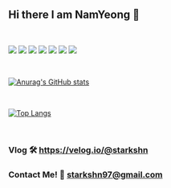 ## Hi there I am NamYeong 👋
<br />

<img src="https://img.shields.io/badge/Unity-000000??style=plastic&logo=Unity&logoColor=white"> <img src="https://img.shields.io/badge/Csharp-239120??style=plastic&logo=csharp&logoColor=white">  <img src="https://img.shields.io/badge/C++-FF0044??style=plastic&logo=Cplusplus&logoColor=white">  <img src="https://img.shields.io/badge/Python-3776AB??style=plastic&logo=Python&logoColor=white">  <img src="https://img.shields.io/badge/JsavaScript-F7DF1E??style=plastic&logo=JavaScript&logoColor=white">  <img src="https://img.shields.io/badge/HTML-E34F26??style=plastic&logo=HTML5&logoColor=white">  <img src="https://img.shields.io/badge/CSS-1572B6??style=plastic&logo=CSS3&logoColor=white">

<br />

[![Anurag's GitHub stats](https://github-readme-stats.vercel.app/api?username=starkshn&show_icons=true&count_private=true&count_private=true&theme=radical)](https://github.com/starkshn/github-readme-stats)

<br />

[![Top Langs](https://github-readme-stats.vercel.app/api/top-langs/?username=starkshn&show_owner=true&theme=radical&layout=compact)](https://github.com/starkshn)

<br />


### Vlog 🛠 https://velog.io/@starkshn
### Contact Me! 📩 starkshn97@gmail.com
<!--
**starkshn/starkshn** is a ✨ _special_ ✨ repository because its `README.md` (this file) appears on your GitHub profile.

Here are some ideas to get you started:

 🔭 I’m currently working on ...
 🌱 I’m currently learning ...
 👯 I’m looking to collaborate on ...
 🤔 I’m looking for help with ...
 💬 Ask me about ...
 📫 How to reach me: ...
 😄 Pronouns: ...
 ⚡ Fun fact: ...

